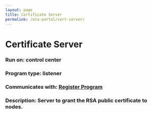 ```yaml
---
layout: page
title: Certificate Server
permalink: /ota-portal/cert-server/
---
```


# Certificate Server
### Run on: control center
### Program type: listener
### Communicates with: [Register Program](../tools/ijam-reg.md)
### Description: Server to grant the RSA public certificate to nodes.
